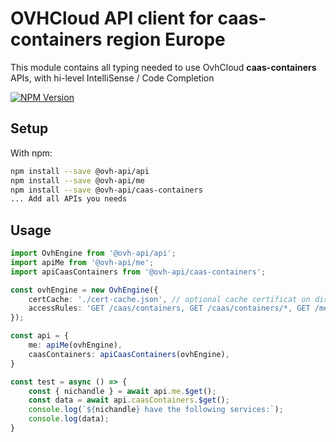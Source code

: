 # OVHCloud API client for **caas-containers** region Europe

This module contains all typing needed to use OvhCloud **caas-containers** APIs, with hi-level IntelliSense / Code Completion

[![NPM Version](https://img.shields.io/npm/v/@ovh-api/caas-containers.svg?style=flat)](https://www.npmjs.org/package/@ovh-api/caas-containers)

## Setup

With npm:

```bash
npm install --save @ovh-api/api
npm install --save @ovh-api/me
npm install --save @ovh-api/caas-containers
... Add all APIs you needs
```

## Usage

```typescript
import OvhEngine from '@ovh-api/api';
import apiMe from '@ovh-api/me';
import apiCaasContainers from '@ovh-api/caas-containers';

const ovhEngine = new OvhEngine({ 
    certCache: './cert-cache.json', // optional cache certificat on disk.
    accessRules: 'GET /caas/containers, GET /caas/containers/*, GET /me', // optional limit the requested privileges.
});

const api = {
    me: apiMe(ovhEngine),
    caasContainers: apiCaasContainers(ovhEngine),
}

const test = async () => {
    const { nichandle } = await api.me.$get();
    const data = await api.caasContainers.$get();
    console.log(`${nichandle} have the following services:`);
    console.log(data);
}
```
